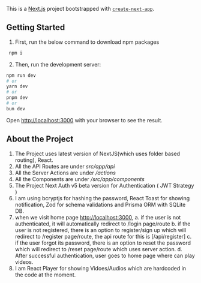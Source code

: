 This is a [Next.js](https://nextjs.org) project bootstrapped with [`create-next-app`](https://nextjs.org/docs/app/api-reference/cli/create-next-app).

## Getting Started

1. First, run the below command to download npm packages

```bash
 npm i
```

2. Then, run the development server:

```bash
npm run dev
# or
yarn dev
# or
pnpm dev
# or
bun dev
```

Open [http://localhost:3000](http://localhost:3000) with your browser to see the result.

## About the Project

1. The Project uses latest version of NextJS(which uses folder based routing), React.
2. All the API Routes are under _src/app/api_
3. All the Server Actions are under _/actions_
4. All the Components are under _/src/app/components_
5. The Project Next Auth v5 beta version for Authentication ( JWT Strategy )
6. I am using bcryptjs for hashing the password, React Toast for showing notification, Zod for schema validations and Prisma ORM with SQLite DB.
7. when we visit home page [http://localhost:3000](http://localhost:3000),
   a. if the user is not authenticated, it will automatically redirect to /login page/route
   b. if the user is not registered, there is an option to register/sign up which will redirect to /register page/route, the api route for this is [/api/register]
   c. if the user forgot its password, there is an option to reset the password which will redirect to /reset page/route which uses server action.
   d. After successful authentication, user goes to home page where can play videos.
8. I am React Player for showing Vidoes/Audios which are hardcoded in the code at the moment.

